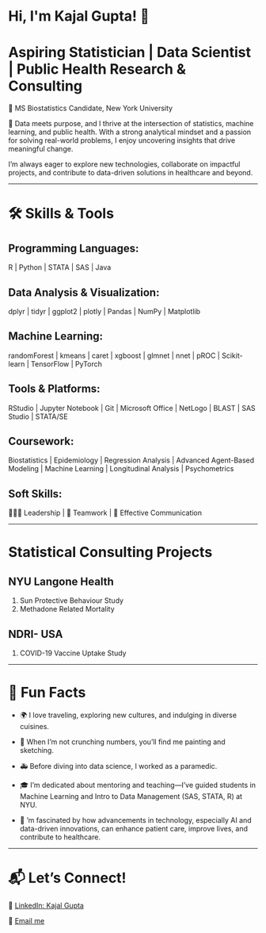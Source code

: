 # Hi, I'm Kajal Gupta! 👋

# Aspiring Statistician | Data Scientist | Public Health Research & Consulting

📍 MS Biostatistics Candidate, New York University

🔢 Data meets purpose, and I thrive at the intersection of statistics, machine learning, and public health. With a strong analytical mindset and a passion for solving real-world problems, I enjoy uncovering insights that drive meaningful change.

I’m always eager to explore new technologies, collaborate on impactful projects, and contribute to data-driven solutions in healthcare and beyond.

---
# 🛠 Skills & Tools

## Programming Languages:
R | Python | STATA | SAS | Java

## Data Analysis & Visualization:
dplyr | tidyr | ggplot2 | plotly | Pandas | NumPy | Matplotlib

## Machine Learning:
randomForest | kmeans | caret | xgboost | glmnet | nnet | pROC | Scikit-learn | TensorFlow | PyTorch

## Tools & Platforms:
RStudio | Jupyter Notebook | Git | Microsoft Office | NetLogo | BLAST | SAS Studio | STATA/SE

## Coursework:
 Biostatistics | Epidemiology | Regression Analysis | Advanced Agent-Based Modeling | Machine Learning | Longitudinal Analysis | Psychometrics

## Soft Skills:
🧑‍🤝‍🧑 Leadership | 🤝 Teamwork | 💬 Effective Communication

---
#  Statistical Consulting Projects 
## NYU Langone Health 
1. Sun Protective Behaviour Study
2.  Methadone Related Mortality

## NDRI- USA
1. COVID-19 Vaccine Uptake Study 
---
# 🎨 Fun Facts

- 🌍 I love traveling, exploring new cultures, and indulging in diverse cuisines.

- 🎨 When I’m not crunching numbers, you’ll find me painting and sketching.

- 🚑 Before diving into data science, I worked as a paramedic.

- 🎓 I’m dedicated about mentoring and teaching—I’ve guided students in Machine Learning and Intro to Data Management (SAS, STATA, R) at NYU.

- 🏥 ’m fascinated by how advancements in technology, especially AI and data-driven innovations, can enhance patient care, improve lives, and contribute to healthcare.

---
# 📬 Let’s Connect!

💼 [LinkedIn: Kajal Gupta]([https://www.linkedin.com/in/your-profile/](https://www.linkedin.com/in/kajalgupta37/))
 
📧 [Email me](mailto:kajal0307gupta@gmail.com)


